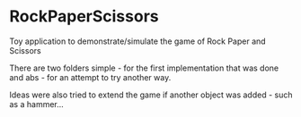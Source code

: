 # RockPaperScissors

Toy application to demonstrate/simulate the game of Rock Paper and Scissors

There are two folders simple - for the first implementation that was done and abs - for an attempt to try another way.

Ideas were also tried to extend the game if another object was added - such as a hammer...